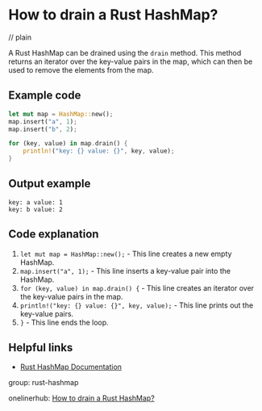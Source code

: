 # How to drain a Rust HashMap?
// plain

A Rust HashMap can be drained using the `drain` method. This method returns an iterator over the key-value pairs in the map, which can then be used to remove the elements from the map.

## Example code

```rust
let mut map = HashMap::new();
map.insert("a", 1);
map.insert("b", 2);

for (key, value) in map.drain() {
    println!("key: {} value: {}", key, value);
}
```

## Output example

```
key: a value: 1
key: b value: 2
```

## Code explanation


1. `let mut map = HashMap::new();` - This line creates a new empty HashMap.
2. `map.insert("a", 1);` - This line inserts a key-value pair into the HashMap.
3. `for (key, value) in map.drain() {` - This line creates an iterator over the key-value pairs in the map.
4. `println!("key: {} value: {}", key, value);` - This line prints out the key-value pairs.
5. `}` - This line ends the loop.

## Helpful links

- [Rust HashMap Documentation](https://doc.rust-lang.org/std/collections/struct.HashMap.html)

group: rust-hashmap

onelinerhub: [How to drain a Rust HashMap?](https://onelinerhub.com/rust/how-to-drain-a-rust-hashmap)